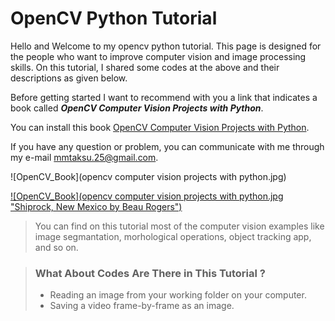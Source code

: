 # OpenCV Python Tutorial
Hello and Welcome to my opencv python tutorial. This page is designed for the people who want to improve computer vision and image processing skills. On this tutorial, I shared some codes at the above and their descriptions as given below. 

Before getting started I want to recommend with you a link that indicates a book called ***OpenCV Computer Vision Projects with Python***. 

You can install this book [OpenCV Computer Vision Projects with Python](https://www.pdfdrive.com/opencv-computer-vision-projects-with-python-d58213131.html).

If you have any question or problem, you can communicate with me through my e-mail <mmtaksu.25@gmail.com>.

![OpenCV_Book](opencv computer vision projects with python.jpg)

[![OpenCV_Book](opencv computer vision projects with python.jpg "Shiprock, New Mexico by Beau Rogers")](https://image.bokus.com/images/9781787125490_200x_opencv-computer-vision-projects-with-python_haftad)

> You can find on this tutorial most of the computer vision examples like image segmantation, morhological operations, object tracking app, and so on.

> ### What About Codes Are There in This Tutorial ?
>
> - Reading an image from your working folder on your computer.
> - Saving a video frame-by-frame as an image.
